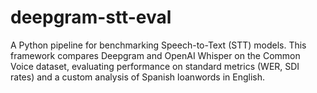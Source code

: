 # deepgram-stt-eval
A Python pipeline for benchmarking Speech-to-Text (STT) models. This framework compares Deepgram and OpenAI Whisper on the Common Voice dataset, evaluating performance on standard metrics (WER, SDI rates) and a custom analysis of Spanish loanwords in English.
